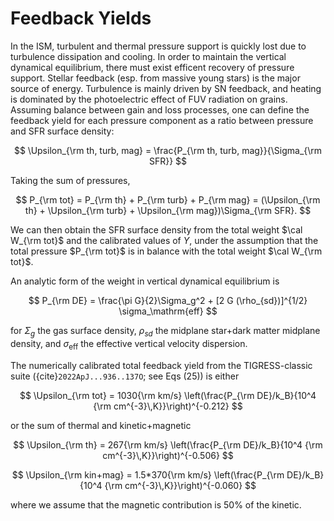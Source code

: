 # Feedback Yields

In the ISM, turbulent and thermal pressure support is quickly lost due to turbulence dissipation and cooling.
In order to maintain the vertical dynamical equilibrium, there must exist efficent recovery of pressure support.
Stellar feedback (esp. from massive young stars) is the major source of energy.
Turbulence is mainly driven by SN feedback, and heating is dominated by the photoelectric effect of FUV radiation on grains.
Assuming balance between gain and loss processes, one can define the feedback yield for each pressure component as a ratio between pressure and SFR surface density:

$$
  \Upsilon_{\rm th, turb, mag} = \frac{P_{\rm th, turb, mag}}{\Sigma_{\rm SFR}}
$$

Taking the sum of pressures, 

$$
  P_{\rm tot} = P_{\rm th} + P_{\rm turb} + P_{\rm mag} =  (\Upsilon_{\rm th} + \Upsilon_{\rm turb} + \Upsilon_{\rm mag})\Sigma_{\rm SFR}.
$$

We can then obtain the SFR surface density from the total weight $\cal W_{\rm tot}$ and the calibrated values of $\Upsilon$, under the assumption 
that the total pressure $P_{\rm tot}$ is in balance with the total weight $\cal W_{\rm tot}$.

An analytic form of the weight in vertical dynamical equilibrium is 

$$
P_{\rm DE} = \frac{\pi G}{2}\Sigma_g^2 + [2 G (\rho_{sd})]^{1/2} \sigma_\mathrm{eff} 
$$

for $\Sigma_g$ the gas surface density, $\rho_{sd}$ the midplane star+dark matter midplane density, and  $\sigma_\mathrm{eff}$ the effective vertical 
velocity dispersion. 

The numerically calibrated total feedback yield from the TIGRESS-classic suite ({cite}`2022ApJ...936..137O`; see Eqs (25)) is either

$$
  \Upsilon_{\rm tot} = 1030{\rm km/s} \left(\frac{P_{\rm DE}/k_B}{10^4 {\rm cm^{-3}\,K}}\right)^{-0.212}
$$

or the sum of thermal and kinetic+magnetic

$$
  \Upsilon_{\rm th} = 267{\rm km/s} \left(\frac{P_{\rm DE}/k_B}{10^4 {\rm cm^{-3}\,K}}\right)^{-0.506}
$$

$$
  \Upsilon_{\rm kin+mag} = 1.5*370{\rm km/s} \left(\frac{P_{\rm DE}/k_B}{10^4 {\rm cm^{-3}\,K}}\right)^{-0.060}
$$

where we assume that the magnetic contribution is 50\% of the kinetic.
